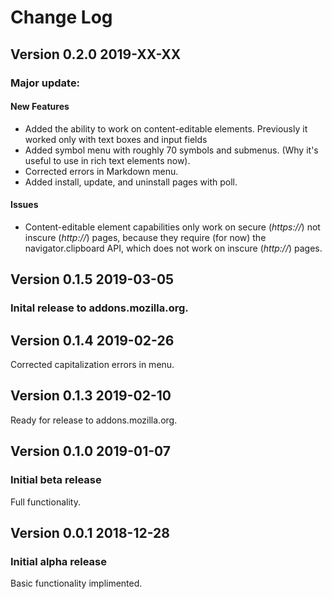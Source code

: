 # Change Log 
<!-- This is a comment  -->
## Version 0.2.0 2019-XX-XX
### Major update:
#### New Features
- Added the ability to work on content-editable elements.  Previously it worked only with text boxes and input fields
- Added symbol menu with roughly 70 symbols and submenus. (Why it's useful to use in rich text elements now).
- Corrected errors in Markdown menu.
- Added install, update, and uninstall pages with poll.

#### Issues
- Content-editable element capabilities only work on secure (*https://*) not inscure (*http://*) pages, because they require (for now) the navigator.clipboard API, which does not work on inscure (*http://*) pages.


## Version 0.1.5 2019-03-05
### Inital release to addons.mozilla.org.

## Version 0.1.4 2019-02-26
Corrected capitalization errors in menu.

## Version 0.1.3 2019-02-10
Ready for release to addons.mozilla.org.

## Version 0.1.0 2019-01-07
### Initial beta release
Full functionality.

## Version 0.0.1 2018-12-28
### Initial alpha release
Basic functionality implimented.
